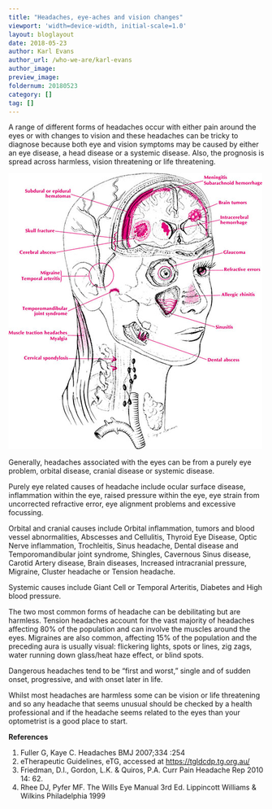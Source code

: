 ```yaml
---
title: "Headaches, eye-aches and vision changes"
viewport: 'width=device-width, initial-scale=1.0'
layout: bloglayout
date: 2018-05-23
author: Karl Evans
author_url: /who-we-are/karl-evans
author_image: 
preview_image: 
foldernum: 20180523
category: []
tag: []
---
```


A range of different forms of headaches occur with either pain around the eyes or with changes to vision and these headaches can be tricky to diagnose because both eye and vision symptoms may be caused by either an eye disease, a head disease or a systemic disease. Also, the prognosis is spread across harmless, vision threatening or life threatening.

![](headache-you-might-have...jpg)

Generally, headaches associated with the eyes can be from a purely eye problem, orbital disease, cranial disease or systemic disease. 

Purely eye related causes of headache include ocular surface disease, inflammation within the eye, raised pressure within the eye, eye strain from uncorrected refractive error, eye alignment problems and excessive focussing.

Orbital and cranial causes include Orbital inflammation, tumors and blood vessel abnormalities, Abscesses and Cellulitis, Thyroid Eye Disease, Optic Nerve inflammation, Trochleitis, Sinus headache, Dental disease and Temporomandibular joint syndrome, Shingles, Cavernous Sinus disease, Carotid Artery disease, Brain diseases, Increased intracranial pressure, Migraine, Cluster headache or Tension headache.

Systemic causes include Giant Cell or Temporal Arteritis, Diabetes and High blood pressure.

The two most common forms of headache can be debilitating but are harmless. Tension headaches account for the vast majority of headaches affecting 80% of the population and can involve the muscles around the eyes. Migraines are also common, affecting 15% of the population and the preceding aura is usually visual: flickering lights, spots or lines, zig zags, water running down glass/heat haze effect, or blind spots.

Dangerous headaches tend to be “first and worst,” single and of sudden onset, progressive, and with onset later in life.

Whilst most headaches are harmless some can be vision or life threatening and so any headache that seems unusual should be checked by a health professional and if the headache seems related to the eyes than your optometrist is a good place to start.


**References**

1. Fuller G, Kaye C. Headaches BMJ 2007;334 :254
2. eTherapeutic Guidelines, eTG, accessed at https://tgldcdp.tg.org.au/
3. Friedman, D.I., Gordon, L.K. & Quiros, P.A. Curr Pain Headache Rep 2010 14: 62. 
4. Rhee DJ, Pyfer MF. The Wills Eye Manual 3rd Ed. Lippincott Williams & Wilkins Philadelphia 1999
